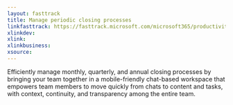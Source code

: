 ```yaml
---
layout: fasttrack
title: Manage periodic closing processes
linkfasttrack: https://fasttrack.microsoft.com/microsoft365/productivitylibrary/Manage-periodic-closing-processes 
xlinkdev: 
xlink: 
xlinkbusiness: 
xsource: 
---
```

Efficiently manage monthly, quarterly, and annual closing processes by bringing your team together in a mobile-friendly chat-based workspace that empowers team members to move quickly from chats to content and tasks, with context, continuity, and transparency among the entire team.